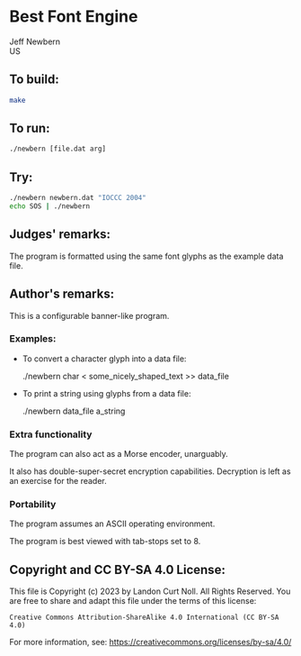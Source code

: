 # Best Font Engine

Jeff Newbern\
US


## To build:

```sh
make
```


## To run:

```sh
./newbern [file.dat arg]
```


## Try:

```sh
./newbern newbern.dat "IOCCC 2004"
echo SOS | ./newbern
```


## Judges' remarks:

The program is formatted using the same font glyphs as the example
data file.


## Author's remarks:

This is a configurable banner-like program.

### Examples:

- To convert a character glyph into a data file:

	./newbern char < some_nicely_shaped_text >> data_file


- To print a string using glyphs from a data file:

	./newbern data_file a_string

### Extra functionality

The program can also act as a Morse encoder, unarguably.

It also has double-super-secret encryption capabilities.
Decryption is left as an exercise for the reader.

### Portability

The program assumes an ASCII operating environment.

The program is best viewed with tab-stops set to 8.


## Copyright and CC BY-SA 4.0 License:

This file is Copyright (c) 2023 by Landon Curt Noll.  All Rights Reserved.
You are free to share and adapt this file under the terms of this license:

    Creative Commons Attribution-ShareAlike 4.0 International (CC BY-SA 4.0)

For more information, see: https://creativecommons.org/licenses/by-sa/4.0/
